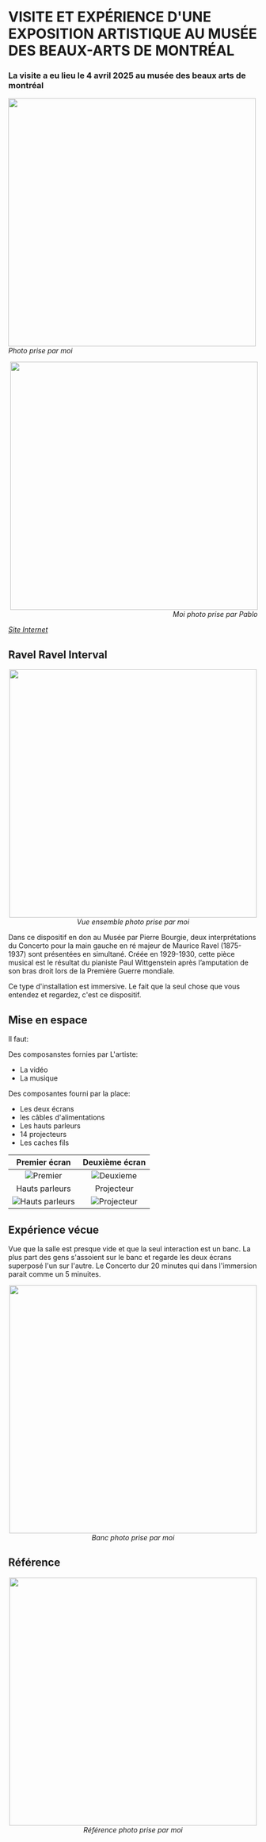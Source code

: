 # VISITE ET EXPÉRIENCE D'UNE EXPOSITION ARTISTIQUE AU MUSÉE DES BEAUX-ARTS DE MONTRÉAL
### La visite a eu lieu le 4 avril 2025 au musée des beaux arts de montréal

<p align="left">
  <img src="./photos/intro_photo.jpg" width="500px"><br>
  <i>Photo prise par moi</i>
</p>

<p align="right">
  <img src="./photos/entrer_cedric.jpg" width="500px"><br>
  <i>Moi photo prise par Pablo</i>
</p>

 *[Site Internet](https://www.mbam.qc.ca/fr/expositions/anri-sala/)*
 
## Ravel Ravel Interval 

<p align="center">
  <img src="./photos/vue_ensemble.jpg" width="500px"><br>
  <i>Vue ensemble photo prise par moi</i>
</p>


Dans ce dispositif en don au Musée par Pierre Bourgie, deux interprétations du Concerto pour la main gauche en ré majeur de Maurice Ravel (1875-1937) sont présentées en simultané.
Créée en 1929-1930, cette pièce musical est le résultat du pianiste Paul Wittgenstein après l’amputation de son bras droit lors de la Première Guerre mondiale.

Ce type d'installation est immersive. Le fait que la seul chose que vous entendez et regardez, c'est ce dispositif.

## Mise en espace
Il faut:

Des composanstes  fornies par L'artiste:
- La vidéo
- La musique

Des composantes fourni par la place:
- Les deux écrans
- les câbles d'alimentations
- Les hauts parleurs
- 14 projecteurs
- Les caches fils

Premier écran | Deuxième écran
:-------------------------:|:---------------------------:
![Premier](photos/ecran_gauche.jpg)|![Deuxieme](photos/ecran_droite.jpg)
Hauts parleurs | Projecteur
![Hauts parleurs](photos/haut_parleur.jpg)|![Projecteur](photos/projecteur.jpg)

## Expérience vécue
Vue que la salle est presque vide et que la seul interaction est un banc. La plus part des gens s'assoient sur le banc et regarde les deux écrans superposé l'un sur l'autre. Le Concerto dur 20 minutes qui dans l'immersion parait comme un 5 minuites.


<p align="center">
  <img src="./photos/banc.jpg" width="500px"><br>
  <i>Banc photo prise par moi</i>
</p>

## Référence

<p align="center">
  <img src="./photos/reference.jpg" width="500px"><br>
  <i>Référence photo prise par moi</i>
</p>
